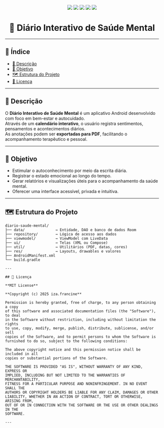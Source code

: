 <p align="center">
  <img src="https://img.shields.io/static/v1?label=Android&message=Studio&color=3DDC84&style=for-the-badge&logo=android"/>
  <img src="https://img.shields.io/static/v1?label=Kotlin&message=1.9%2B&color=7F52FF&style=for-the-badge&logo=kotlin"/>
  <img src="https://img.shields.io/static/v1?label=Room&message=2.x&color=FFA500&style=for-the-badge&logo=sqlite"/>
  <img src="https://img.shields.io/static/v1?label=Status&message=Em%20Desenvolvimento&color=yellow&style=for-the-badge"/>
  <img src="https://img.shields.io/static/v1?label=License&message=MIT&color=green&style=for-the-badge"/>
</p>

<h1 align="center">🧠 Diário Interativo de Saúde Mental</h1>

---

## 📑 Índice

- [📝 Descrição](#-descrição)
- [🎯 Objetivo](#-objetivo)
- [🗺️ Estrutura do Projeto](#️-estrutura-do-projeto)
- [📜 Licença](#-licença)

---

## 📝 Descrição

O **Diário Interativo de Saúde Mental** é um aplicativo Android desenvolvido com foco em bem-estar e autocuidado.  
Através de um **calendário interativo**, o usuário registra sentimentos, pensamentos e acontecimentos diários.  
As anotações podem ser **exportadas para PDF**, facilitando o acompanhamento terapêutico e pessoal.

---

## 🎯 Objetivo

- Estimular o autoconhecimento por meio da escrita diária.  
- Registrar o estado emocional ao longo do tempo.  
- Gerar relatórios e visualizações úteis para o acompanhamento da saúde mental.  
- Oferecer uma interface acessível, privada e intuitiva.  

---

## 🗺️ Estrutura do Projeto

```plaintext
diario-saude-mental/
├── data/              → Entidade, DAO e banco de dados Room
├── repository/        → Lógica de acesso aos dados
├── viewmodel/         → ViewModel com LiveData
├── ui/                → Telas (XML ou Compose)
├── util/              → Utilitários (PDF, datas, cores)
├── res/               → Layouts, drawables e valores
├── AndroidManifest.xml
└── build.gradle

---

## 📜 Licença

**MIT License**

**Copyright (c) 2025 iza.francine**

Permission is hereby granted, free of charge, to any person obtaining a copy
of this software and associated documentation files (the "Software"), to deal
in the Software without restriction, including without limitation the rights
to use, copy, modify, merge, publish, distribute, sublicense, and/or sell
copies of the Software, and to permit persons to whom the Software is
furnished to do so, subject to the following conditions:

The above copyright notice and this permission notice shall be included in all
copies or substantial portions of the Software.

THE SOFTWARE IS PROVIDED "AS IS", WITHOUT WARRANTY OF ANY KIND, EXPRESS OR
IMPLIED, INCLUDING BUT NOT LIMITED TO THE WARRANTIES OF MERCHANTABILITY,
FITNESS FOR A PARTICULAR PURPOSE AND NONINFRINGEMENT. IN NO EVENT SHALL THE
AUTHORS OR COPYRIGHT HOLDERS BE LIABLE FOR ANY CLAIM, DAMAGES OR OTHER
LIABILITY, WHETHER IN AN ACTION OF CONTRACT, TORT OR OTHERWISE, ARISING FROM,
OUT OF OR IN CONNECTION WITH THE SOFTWARE OR THE USE OR OTHER DEALINGS IN THE
SOFTWARE.

---

